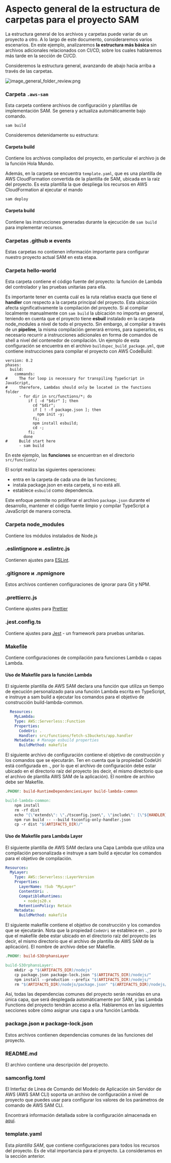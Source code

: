# Aspecto general de la estructura de carpetas para el proyecto SAM

La estructura general de los archivos y carpetas puede variar de un proyecto a otro. 
A lo largo de este documento, consideraremos varios escenarios. En este ejemplo, analizaremos **la estructura 
más básica** sin archivos adicionales relacionados con CI/CD, sobre los cuales hablaremos más tarde en la sección de CI/CD.

Consideremos la estructura general, avanzando de abajo hacia arriba a través de las carpetas.

![image_general_folder_review.png](image_general_folder_review.png)

### Carpeta `.aws-sam` 

Esta carpeta contiene archivos de configuración y plantillas de implementación SAM. 
Se genera y actualiza automáticamente bajo comando. 

```shell
sam build
```

Consideremos detenidamente su estructura:

#### Carpeta build
Contiene los archivos compilados del proyecto, en particular el archivo js de la función Hola Mundo.

Además, en la carpeta se encuentra `template.yaml`, que es una plantilla de AWS CloudFormation convertida 
de la plantilla de SAM, ubicada en la raíz del proyecto. Es esta plantilla la que despliega los recursos 
en AWS CloudFormation al ejecutar el mando

```shell
sam deploy
```

#### Carpeta build
Contiene las instrucciones generadas durante la ejecución de `sam build` para implementar recursos.

### Carpetas .github и events

Estas carpetas no contienen información importante para configurar nuestro proyecto actual SAM en esta etapa.

### Carpeta hello-world

Esta carpeta contiene el código fuente del proyecto: la función de Lambda del controlador y las pruebas unitarias para ella.

Es importante tener en cuenta cuál es la ruta relativa exacta que tiene el **handler** con respecto a 
la carpeta principal del proyecto. Esta ubicación afecta significativamente la compilación del proyecto. 
Si al compilar localmente manualmente con `sam build` la ubicación no importa en general, teniendo en cuenta que el proyecto 
tiene **esbuil** instalado en la carpeta node_modules a nivel de todo el proyecto. 
Sin embargo, al compilar a través de un **pipeline**, la misma compilación generará errores, para superarlos, 
es necesario recurrir a instrucciones adicionales en forma de comandos de shell a nivel del contenedor de compilación. 
Un ejemplo de esta configuración se encuentra en el archivo `buildspec_build_package.yml`, que contiene instrucciones 
para compilar el proyecto con AWS CodeBuild:

```shell
version: 0.2
phases:
  build:
    commands:
#     The for loop is necessary for transpiling TypeScript in JavaScript,
#     therefore, Lambdas should only be located in the functions folder
      - for dir in src/functions/*; do
          if [ -d "$dir" ]; then
            cd "$dir";
            if [ ! -f package.json ]; then
              npm init -y;
            fi;
            npm install esbuild;
            cd -;
          fi;
        done
#     Build start here
      - sam build
```

En este ejemplo, las **funciones** se encuentran en el directorio `src/functions/`

El script realiza las siguientes operaciones:

* entra en la carpeta de cada una de las funciones;
* instala package.json en esta carpeta, si no está allí.
* establece `esbuild` como dependencia.

Este enfoque permite no proliferar el archivo `package.json` durante el desarrollo, mantener el código fuente 
limpio y compilar TypeScript a JavaScript de manera correcta.

### Carpeta node_modules  

Contiene los módulos instalados de Node.js

### .eslintignore и .eslintrc.js

Contienen ajustes para [ESLint](https://eslint.org).

### .gitignore и .npmignore

Estos archivos contienen configuraciones de ignorar para Git y NPM.

### .prettierrc.js

Contiene ajustes para [Prettier](https://prettier.io) 

### .jest.config.ts

Contiene ajustes para [Jest](https://jestjs.io) - un framework para pruebas unitarias.

### Makefile

Contiene configuraciones de compilación para funciones Lambda o capas Lambda. 

#### Uso de Makefile para la función Lambda

El siguiente plantilla de AWS SAM declara una función que utiliza un tiempo de ejecución personalizado para 
una función Lambda escrita en TypeScript, e instruye a sam build a ejecutar los comandos para el objetivo de 
construcción build-lambda-common.

```yaml
  Resources:
    MyLambda:
    Type: AWS::Serverless::Function
    Properties:
      CodeUri: .
      Handler: src/functions/fetch-s3buckets/app.handler
    Metadata: # Manage esbuild properties
      BuildMethod: makefile
```

El siguiente archivo de configuración contiene el objetivo de construcción y los comandos que se ejecutarán. 
Ten en cuenta que la propiedad CodeUri está configurada en ., por lo que el archivo de configuración debe estar 
ubicado en el directorio raíz del proyecto (es decir, el mismo directorio que el archivo de plantilla AWS SAM de la aplicación). 
El nombre de archivo debe ser Makefile.

```makefile
.PHONY: build-RuntimeDependenciesLayer build-lambda-common

build-lambda-common:
	npm install
	rm -rf dist
	echo "{\"extends\": \"./tsconfig.json\", \"include\": [\"${HANDLER}\"] }" > tsconfig-only-handler.json
	npm run build -- --build tsconfig-only-handler.json
	cp -r dist "$(ARTIFACTS_DIR)/"
```

#### Uso de Makefile para Lambda Layer

El siguiente plantilla de AWS SAM declara una Capa Lambda que utiliza una compilación personalizada e instruye 
a sam build a ejecutar los comandos para el objetivo de compilación.

```yaml
Resources:
  MyLayer:
    Type: AWS::Serverless::LayerVersion
    Properties:
      LayerName: !Sub "MyLayer"
      ContentUri: .
      CompatibleRuntimes:
        - nodejs20.x
      RetentionPolicy: Retain
    Metadata:
      BuildMethod: makefile
```

El siguiente makefile contiene el objetivo de construcción y los comandos que se ejecutarán. 
Nota que la propiedad `CodeUri` se establece en `.`, por lo que el makefile debe estar ubicado en el directorio raíz del proyecto 
(es decir, el mismo directorio que el archivo de plantilla de AWS SAM de la aplicación). 
El nombre de archivo debe ser Makefile.

```makefile
.PHONY: build-S3OrphansLayer

build-S3OrphansLayer:
	mkdir -p "$(ARTIFACTS_DIR)/nodejs"
	cp package.json package-lock.json "$(ARTIFACTS_DIR)/nodejs/"
	npm install --production --prefix "$(ARTIFACTS_DIR)/nodejs/"
	rm "$(ARTIFACTS_DIR)/nodejs/package.json" "$(ARTIFACTS_DIR)/nodejs/package-lock.json" # to avoid rebuilding when changes aren't related to dependencies
```

Así, todas las dependencias comunes del proyecto serán reunidas en una única capa, que será desplegada automáticamente 
por SAM, y las Lambda Functions del proyecto tendrán acceso a ella. Hablaremos en las siguientes secciones sobre cómo 
asignar una capa a una función Lambda.

### package.json и package-lock.json 

Estos archivos contienen dependencias comunes de las funciones del proyecto.

### README.md

El archivo contiene una descripción del proyecto.

### samconfig.toml

El Interfaz de Línea de Comando del Modelo de Aplicación sin Servidor de AWS (AWS SAM CLI) soporta 
un archivo de configuración a nivel de proyecto que puedes usar para configurar los valores de los 
parámetros de comando de AWS SAM CLI.

Encontrará información detallada sobre la configuración almacenada en [aquí](https://docs.aws.amazon.com/serverless-application-model/latest/developerguide/serverless-sam-cli-config.html).

### template.yaml

Esta *plantilla SAM*, que contiene configuraciones para todos los recursos del proyecto. Es de vital importancia para el proyecto.
La consideramos en la sección anterior.